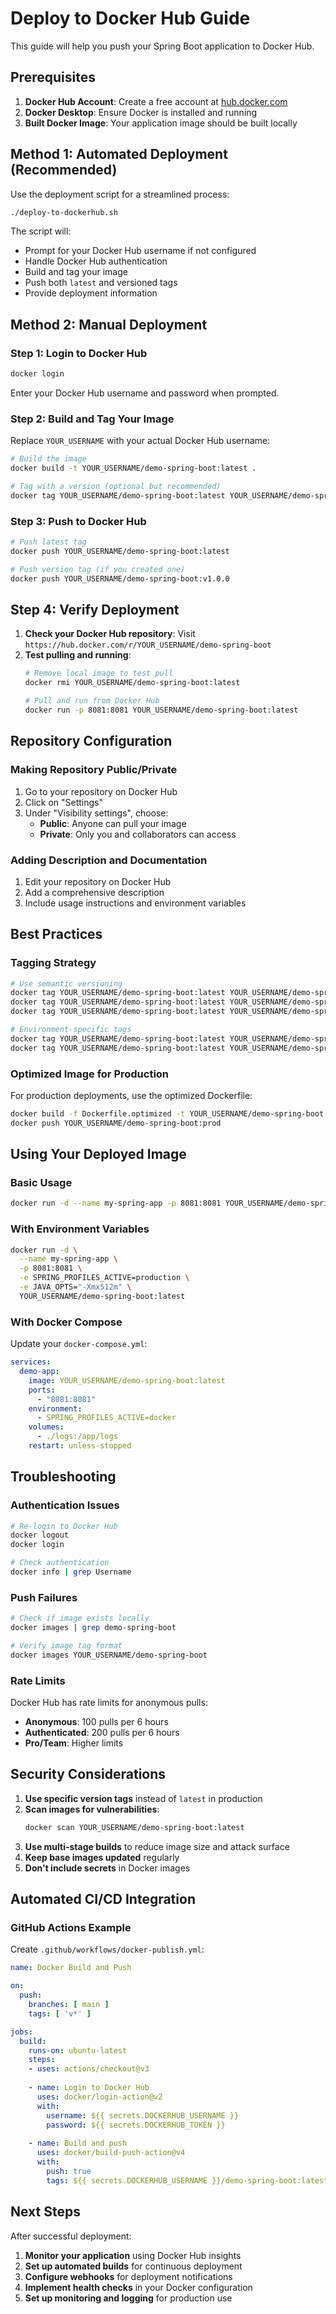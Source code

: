 # Deploy to Docker Hub Guide

This guide will help you push your Spring Boot application to Docker Hub.

## Prerequisites

1. **Docker Hub Account**: Create a free account at [hub.docker.com](https://hub.docker.com)
2. **Docker Desktop**: Ensure Docker is installed and running
3. **Built Docker Image**: Your application image should be built locally

## Method 1: Automated Deployment (Recommended)

Use the deployment script for a streamlined process:

```bash
./deploy-to-dockerhub.sh
```

The script will:
- Prompt for your Docker Hub username if not configured
- Handle Docker Hub authentication
- Build and tag your image
- Push both `latest` and versioned tags
- Provide deployment information

## Method 2: Manual Deployment

### Step 1: Login to Docker Hub

```bash
docker login
```

Enter your Docker Hub username and password when prompted.

### Step 2: Build and Tag Your Image

Replace `YOUR_USERNAME` with your actual Docker Hub username:

```bash
# Build the image
docker build -t YOUR_USERNAME/demo-spring-boot:latest .

# Tag with a version (optional but recommended)
docker tag YOUR_USERNAME/demo-spring-boot:latest YOUR_USERNAME/demo-spring-boot:v1.0.0
```

### Step 3: Push to Docker Hub

```bash
# Push latest tag
docker push YOUR_USERNAME/demo-spring-boot:latest

# Push version tag (if you created one)
docker push YOUR_USERNAME/demo-spring-boot:v1.0.0
```

## Step 4: Verify Deployment

1. **Check your Docker Hub repository**: Visit `https://hub.docker.com/r/YOUR_USERNAME/demo-spring-boot`
2. **Test pulling and running**:
   ```bash
   # Remove local image to test pull
   docker rmi YOUR_USERNAME/demo-spring-boot:latest
   
   # Pull and run from Docker Hub
   docker run -p 8081:8081 YOUR_USERNAME/demo-spring-boot:latest
   ```

## Repository Configuration

### Making Repository Public/Private

1. Go to your repository on Docker Hub
2. Click on "Settings"
3. Under "Visibility settings", choose:
   - **Public**: Anyone can pull your image
   - **Private**: Only you and collaborators can access

### Adding Description and Documentation

1. Edit your repository on Docker Hub
2. Add a comprehensive description
3. Include usage instructions and environment variables

## Best Practices

### Tagging Strategy

```bash
# Use semantic versioning
docker tag YOUR_USERNAME/demo-spring-boot:latest YOUR_USERNAME/demo-spring-boot:v1.0.0
docker tag YOUR_USERNAME/demo-spring-boot:latest YOUR_USERNAME/demo-spring-boot:1.0
docker tag YOUR_USERNAME/demo-spring-boot:latest YOUR_USERNAME/demo-spring-boot:1

# Environment-specific tags
docker tag YOUR_USERNAME/demo-spring-boot:latest YOUR_USERNAME/demo-spring-boot:prod
docker tag YOUR_USERNAME/demo-spring-boot:latest YOUR_USERNAME/demo-spring-boot:staging
```

### Optimized Image for Production

For production deployments, use the optimized Dockerfile:

```bash
docker build -f Dockerfile.optimized -t YOUR_USERNAME/demo-spring-boot:prod .
docker push YOUR_USERNAME/demo-spring-boot:prod
```

## Using Your Deployed Image

### Basic Usage

```bash
docker run -d --name my-spring-app -p 8081:8081 YOUR_USERNAME/demo-spring-boot:latest
```

### With Environment Variables

```bash
docker run -d \
  --name my-spring-app \
  -p 8081:8081 \
  -e SPRING_PROFILES_ACTIVE=production \
  -e JAVA_OPTS="-Xmx512m" \
  YOUR_USERNAME/demo-spring-boot:latest
```

### With Docker Compose

Update your `docker-compose.yml`:

```yaml
services:
  demo-app:
    image: YOUR_USERNAME/demo-spring-boot:latest
    ports:
      - "8081:8081"
    environment:
      - SPRING_PROFILES_ACTIVE=docker
    volumes:
      - ./logs:/app/logs
    restart: unless-stopped
```

## Troubleshooting

### Authentication Issues

```bash
# Re-login to Docker Hub
docker logout
docker login

# Check authentication
docker info | grep Username
```

### Push Failures

```bash
# Check if image exists locally
docker images | grep demo-spring-boot

# Verify image tag format
docker images YOUR_USERNAME/demo-spring-boot
```

### Rate Limits

Docker Hub has rate limits for anonymous pulls:
- **Anonymous**: 100 pulls per 6 hours
- **Authenticated**: 200 pulls per 6 hours
- **Pro/Team**: Higher limits

## Security Considerations

1. **Use specific version tags** instead of `latest` in production
2. **Scan images for vulnerabilities**:
   ```bash
   docker scan YOUR_USERNAME/demo-spring-boot:latest
   ```
3. **Use multi-stage builds** to reduce image size and attack surface
4. **Keep base images updated** regularly
5. **Don't include secrets** in Docker images

## Automated CI/CD Integration

### GitHub Actions Example

Create `.github/workflows/docker-publish.yml`:

```yaml
name: Docker Build and Push

on:
  push:
    branches: [ main ]
    tags: [ 'v*' ]

jobs:
  build:
    runs-on: ubuntu-latest
    steps:
    - uses: actions/checkout@v3
    
    - name: Login to Docker Hub
      uses: docker/login-action@v2
      with:
        username: ${{ secrets.DOCKERHUB_USERNAME }}
        password: ${{ secrets.DOCKERHUB_TOKEN }}
    
    - name: Build and push
      uses: docker/build-push-action@v4
      with:
        push: true
        tags: ${{ secrets.DOCKERHUB_USERNAME }}/demo-spring-boot:latest
```

## Next Steps

After successful deployment:

1. **Monitor your application** using Docker Hub insights
2. **Set up automated builds** for continuous deployment
3. **Configure webhooks** for deployment notifications
4. **Implement health checks** in your Docker configuration
5. **Set up monitoring and logging** for production use